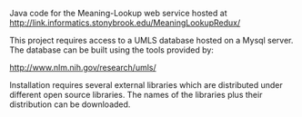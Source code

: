 Java code for the Meaning-Lookup web service hosted at
http://link.informatics.stonybrook.edu/MeaningLookupRedux/

This project requires access to a UMLS database hosted on a Mysql server. The database can be built using the tools provided by:

http://www.nlm.nih.gov/research/umls/

Installation requires several external libraries which are distributed under different open source libraries.
The names of the libraries plus their distribution can be downloaded.